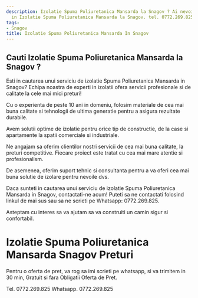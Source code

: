 ```yaml
---
description: Izolatie Spuma Poliuretanica Mansarda la Snagov ? Ai nevoie de un profesionist
  in Izolatie Spuma Poliuretanica Mansarda la Snagov. tel. 0772.269.825
tags:
- Snagov
title: Izolatie Spuma Poliuretanica Mansarda In Snagov
---
```



## Cauti Izolatie Spuma Poliuretanica Mansarda la Snagov ?

Esti in cautarea unui serviciu de izolatie Spuma Poliuretanica Mansarda in Snagov? Echipa noastra de experti in izolatii ofera servicii profesionale si de calitate la cele mai mici preturi!

Cu o experienta de peste 10 ani in domeniu, folosim materiale de cea mai buna calitate si tehnologii de ultima generatie pentru a asigura rezultate durabile.

Avem solutii optime de izolatie pentru orice tip de constructie, de la case si apartamente la spatii comerciale si industriale.

Ne angajam sa oferim clientilor nostri servicii de cea mai buna calitate, la preturi competitive. Fiecare proiect este tratat cu cea mai mare atentie si profesionalism.

De asemenea, oferim suport tehnic si consultanta pentru a va oferi cea mai buna solutie de izolare pentru nevoile dvs.

Daca sunteti in cautarea unui serviciu de izolatie Spuma Poliuretanica Mansarda in Snagov, contactati-ne acum! Puteti sa ne contactati folosind linkul de mai sus sau sa ne scrieti pe Whatsapp: 0772.269.825. 

Asteptam cu interes sa va ajutam sa va construiti un camin sigur si confortabil.

# Izolatie Spuma Poliuretanica Mansarda Snagov Preturi
Pentru o oferta de pret, va rog sa imi scrieti pe whatsapp, si va trimitem in 30 min, Gratuit si fara Obligatii Oferta de Pret.

Tel. 0772.269.825
Whatsapp. 0772.269.825
